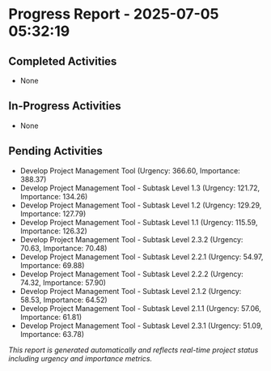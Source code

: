 # Progress Report - 2025-07-05 05:32:19

## Completed Activities
- None

## In-Progress Activities
- None

## Pending Activities
- Develop Project Management Tool (Urgency: 366.60, Importance: 388.37)
- Develop Project Management Tool - Subtask Level 1.3 (Urgency: 121.72, Importance: 134.26)
- Develop Project Management Tool - Subtask Level 1.2 (Urgency: 129.29, Importance: 127.79)
- Develop Project Management Tool - Subtask Level 1.1 (Urgency: 115.59, Importance: 126.32)
- Develop Project Management Tool - Subtask Level 2.3.2 (Urgency: 70.63, Importance: 70.48)
- Develop Project Management Tool - Subtask Level 2.2.1 (Urgency: 54.97, Importance: 69.88)
- Develop Project Management Tool - Subtask Level 2.2.2 (Urgency: 74.32, Importance: 57.90)
- Develop Project Management Tool - Subtask Level 2.1.2 (Urgency: 58.53, Importance: 64.52)
- Develop Project Management Tool - Subtask Level 2.1.1 (Urgency: 57.06, Importance: 61.81)
- Develop Project Management Tool - Subtask Level 2.3.1 (Urgency: 51.09, Importance: 63.78)

*This report is generated automatically and reflects real-time project status including urgency and importance metrics.*
